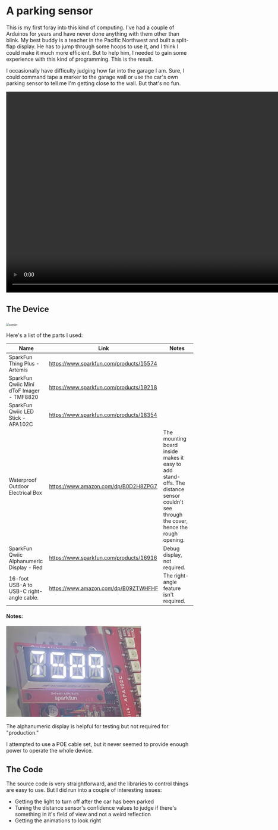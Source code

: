 # A parking sensor

This is my first foray into this kind of computing. I've had a couple of Arduinos for years and have never done anything with them other than blink. My best buddy is a teacher in the Pacific Northwest and built a split-flap display. He has to jump through some hoops to use it, and I think I could make it much more efficient. But to help him, I needed to gain some experience with this kind of programming. This is the result.

I occasionally have difficulty judging how far into the garage I am. Sure, I could command tape a marker to the garage wall or use the car's own parking sensor to tell me I'm getting close to the wall. But that's no fun.

<video width="960" height="540" src="https://github.com/user-attachments/assets/31ec9c11-b12f-45dc-9a29-4fb5ece76d19"></video>

## The Device

<img src="images/devicePicture.png" alt="sideOn" style="zoom:48%;" />

Here's a list of the parts I used:

| Name                                      | Link                                    | Notes                                                        |
| ----------------------------------------- | --------------------------------------- | ------------------------------------------------------------ |
| SparkFun Thing Plus - Artemis             | https://www.sparkfun.com/products/15574 |                                                              |
| SparkFun Qwiic Mini dToF Imager - TMF8820 | https://www.sparkfun.com/products/19218 |                                                              |
| SparkFun Qwiic LED Stick - APA102C        | https://www.sparkfun.com/products/18354 |                                                              |
| Waterproof Outdoor Electrical Box         | https://www.amazon.com/dp/B0D2H8ZPG7    | The mounting board inside makes it easy to add stand-offs. The distance sensor couldn't see through the cover, hence the rough opening. |
| SparkFun Qwiic Alphanumeric Display - Red | https://www.sparkfun.com/products/16916 | Debug display, not required.                                 |
| 16-foot USB-A to USB-C right-angle cable. | https://www.amazon.com/dp/B09ZTWHFHF    | The right-angle feature isn't required.                      |

#### Notes:

<img src="images/debugDisplay.png" alt="debugDisplay" />

The alphanumeric display is helpful for testing but not required for "production."

I attempted to use a POE cable set, but it never seemed to provide enough power to operate the whole device.



## The Code

The source code is very straightforward, and the libraries to control things are easy to use. But I did run into a couple of interesting issues:

- Getting the light to turn off after the car has been parked
- Tuning the distance sensor's confidence values to judge if there's something in it's field of view and not a weird reflection
- Getting the animations to look right



